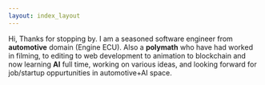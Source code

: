 ```yaml
---
layout: index_layout
---
```


Hi, Thanks for stopping by.  I am a seasoned software engineer from **automotive** domain (Engine ECU). 
Also a **polymath** who have had worked in filming, to editing to web development to animation to blockchain and now learning **AI** full time, working on various ideas, and looking forward for job/startup oppurtunities in automotive+AI space.  
